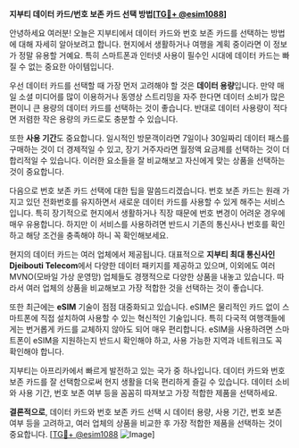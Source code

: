**지부티 데이터 카드/번호 보존 카드 선택 방법[[TG💪+ @esim1088](https://t.me/s/esim1088)]**

안녕하세요 여러분! 오늘은 지부티에서 데이터 카드와 번호 보존 카드를 선택하는 방법에 대해 자세히 알아보려고 합니다. 현지에서 생활하거나 여행을 계획 중이라면 이 정보가 정말 유용할 거예요. 특히 스마트폰과 인터넷 사용이 필수인 시대에 데이터 카드는 빠질 수 없는 중요한 아이템입니다.

우선 데이터 카드를 선택할 때 가장 먼저 고려해야 할 것은 **데이터 용량**입니다. 만약 매일 소셜 미디어를 많이 이용하거나 동영상 스트리밍을 자주 한다면 데이터 소비가 많은 편이니 큰 용량의 데이터 카드를 선택하는 것이 좋습니다. 반대로 데이터 사용량이 적다면 저렴한 작은 용량의 카드로도 충분할 수 있습니다.

또한 **사용 기간**도 중요합니다. 일시적인 방문객이라면 7일이나 30일짜리 데이터 패스를 구매하는 것이 더 경제적일 수 있고, 장기 거주자라면 월정액 요금제를 선택하는 것이 더 합리적일 수 있습니다. 이러한 요소들을 잘 비교해보고 자신에게 맞는 상품을 선택하는 것이 중요합니다.

다음으로 번호 보존 카드 선택에 대한 팁을 말씀드리겠습니다. 번호 보존 카드는 원래 가지고 있던 전화번호를 유지하면서 새로운 데이터 카드를 사용할 수 있게 해주는 서비스입니다. 특히 장기적으로 현지에서 생활하거나 직장 때문에 번호 변경이 어려운 경우에 매우 유용합니다. 하지만 이 서비스를 사용하려면 반드시 기존의 통신사나 번호를 확인하고 해당 조건을 충족해야 하니 꼭 확인해보세요.

현지의 데이터 카드는 여러 업체에서 제공됩니다. 대표적으로 **지부티 최대 통신사인 Djeibouti Telecom**에서 다양한 데이터 패키지를 제공하고 있으며, 이외에도 여러 MVNO(모바일 가상 운영망) 업체들도 경쟁적으로 다양한 상품을 내놓고 있습니다. 따라서 여러 업체의 상품을 비교해보고 가장 적합한 것을 선택하는 것이 좋습니다.

또한 최근에는 **eSIM** 기술이 점점 대중화되고 있습니다. eSIM은 물리적인 카드 없이 스마트폰에 직접 설치하여 사용할 수 있는 혁신적인 기술입니다. 특히 다국적 여행객들에게는 번거롭게 카드를 교체하지 않아도 되어 매우 편리합니다. eSIM을 사용하려면 스마트폰이 eSIM을 지원하는지 반드시 확인해야 하고, 사용 가능한 지역과 네트워크도 꼭 확인해야 합니다.

지부티는 아프리카에서 빠르게 발전하고 있는 국가 중 하나입니다. 데이터 카드와 번호 보존 카드를 잘 선택함으로써 현지 생활을 더욱 편리하게 즐길 수 있습니다. 데이터 소비와 사용 기간, 번호 보존 여부 등을 꼼꼼히 따져보고 가장 적합한 제품을 선택하세요.

**결론적으로**, 데이터 카드와 번호 보존 카드 선택 시 데이터 용량, 사용 기간, 번호 보존 여부 등을 고려하고, 여러 업체의 상품을 비교한 후 가장 적합한 제품을 선택하는 것이 중요합니다. [[TG💪+ @esim1088](https://t.me/s/esim1088) ![Image](https://i.postimg.cc/Y0z9fWf4/image.png)]